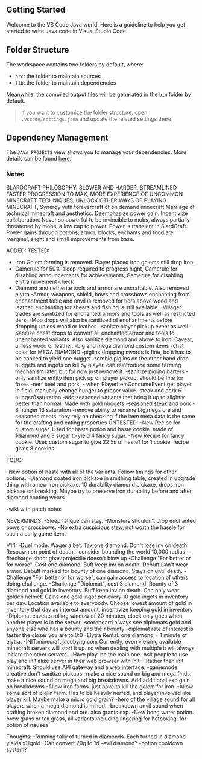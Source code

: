 ## Getting Started

Welcome to the VS Code Java world. Here is a guideline to help you get started to write Java code in Visual Studio Code.

## Folder Structure

The workspace contains two folders by default, where:

- `src`: the folder to maintain sources
- `lib`: the folder to maintain dependencies

Meanwhile, the compiled output files will be generated in the `bin` folder by default.

> If you want to customize the folder structure, open `.vscode/settings.json` and update the related settings there.

## Dependency Management

The `JAVA PROJECTS` view allows you to manage your dependencies. More details can be found [here](https://github.com/microsoft/vscode-java-dependency#manage-dependencies).

### Notes
SLARDCRAFT PHILOSOPHY: SLOWER AND HARDER, STREAMLINED FASTER PROGRESSION TO MAX, MORE EXPERIENCE OF UNCOMMON MINECRAFT TECHNIQUES, UNLOCK OTHER WAYS OF PLAYING MINECRAFT, Synergy with forevercraft of on demand minecraft
Marriage of technical minecraft and aesthetics. Deemphasize power gain. Incentivize collaboration. Never so powerful to be invincible to mobs, always partially threatened by mobs, a low cap to power. 
Power is transient in SlardCraft. Power gains through potions, armor, blocks, enchants and food are marginal, slight and small improvements from base.

ADDED:
TESTED:
- Iron Golem farming is removed. Player placed iron golems still drop iron.
- Gamerule for 50% sleep required to progress night, Gamerule for disabling announcements for achievements, Gamerule for disabling elytra movement check
- Diamond and netherite tools and armor are uncraftable. Also removed elytra
-Armor, weapons, shield, bows and crossbows enchanting from enchantment table and anvil is removed for tiers above wood and leather. enchanting for shears and fishing is still available.
-Villager trades are sanitized for enchanted armors and tools as well as restricted tiers.
-Mob drops will also be sanitized of enchantments before dropping unless wood or leather. 
-sanitze player pickup event as well
-Sanitize chest drops to convert all enchanted armor and tools to unenchanted variants. Also sanitize diamond and above to iron. Caveat, unless wood or leather.
-big and mega diamond custom items
-chat color for MEGA DIAMOND
-piglins dropping swords is fine, bc it has to be cooked to yield one nugget. zombie piglins on the other hand drop nuggets and ingots on kill by player. can reintroduce some farming mechanism later, but for now just remove it.
-sanitize pigling barters
-only sanitize entity item pick up on player pickup, should be fine for foxes
-nerf beef and pork, - when PlayerItemConsumeEvent get player in field. manually change hunger to proper value
-steak and pork 6 hunger8saturation
-add seasoned variants that bring it up to slightly better than normal. Made with gold nuggets
-seasoned steak and pork - 8 hunger 13 saturation
-remove ability to rename big,mega ore and seasoned meats. they rely on checking if the item meta data is the same for the crafting and eating properties
UNTESTED:
-New Recipe for custom sugar. Used for haste potion and haste cookie. made of 1diamond and 3 sugar to yield 4 fancy sugar.
-New Recipe for fancy cookie. Uses custom sugar to give 22.5s of haste1 for 1 cookie. recipe gives 8 cookies

TODO:


-New potion of haste with all of the variants. Follow timings for other potions.
-Diamond coated iron pickaxe in smithing table, created in upgrade thing with a new iron pickaxe. 10 durability diamond pickaxe, drops iron pickaxe on breaking. Maybe try to preserve iron durability before and after diamond coating wears





-wiki with patch notes


NEVERMINDS:
-Sleep fatigue can stay.
-Monsters shouldn't drop enchanted bows or crossbows.
-No extra suspicious stew, not worth the hassle for such a early game item.


V1.1:
-Duel mode. Wager a bet. Tax one diamond. Don't lose inv on death. Respawn on point of death.
-consider bounding the world 10,000 radius 
-firecharge shoot ghastprojectile doesn't blow up
-Challenge "For better or for worse". Cost one diamond. Buff keep inv on death. Debuff Can't wear armor. Debuff marked for bounty of one diamond. Stays on until death.
-Challenge "For better or for worse", can gain access to location of others doing challenge.
-Challenge "Diplomat", cost 3 diamond. Bounty of 3 diamond and gold in inventory. Buff keep inv on death. Can only wear golden helmet. Gains one gold ingot per every 10 gold ingots in inventory per day. Location available to everybody. Choose lowest amount of gold in inventory that day as interest amount, incentivize keeping gold in inventory
-Diplomat caveats rolling window of 20 minutes, clock only goes when another player is in the server 
-scoreboard always see diplomats gold and anyone else who has a bounty and their bounty
-diplomat rate of interest is faster the closer you are to 0:0
-Elytra Rental. one diamond = 1 minute of elytra.
-INIT.minecraft.jacobyng.com Currently, even viewing available minecraft servers will start it up. so when dealing with multiple it will always initiate the other servers... Have play. be the main one. Ask people to use play and initialize server in their web browser with init
--Rather than init minecraft. Should use API gateway and a web interface.
-gamemode creative don't sanitize pickups
-make a nice sound on big and mega finds. make a nice sound on mega and big breakdowns. Add additional exp gain on breakdowns
-Allow iron farms. just have to kill the golem for iron.
-Allow some sort of piglin farm. Has to be heavily nerfed, and player involved like player kill. Maybe make a micro gold grain?
-hero of the village sound for all players when a mega diamond is mined.
-breakdown anvil sound when crafting broken diamond and ore. also grants exp.
-New bong water potion. brew grass or tall grass, all variants including lingering for hotboxing, for potion of nausea

Thoughts:
-Running tally of turned in diamonds. Each turned in diamond yields x11gold
-Can convert 20g to 1d
-evil diamond?
-potion cooldown system?